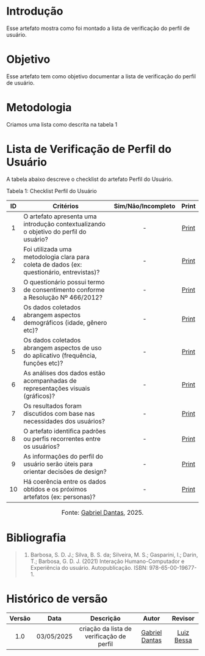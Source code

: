 # Introdução
Esse artefato mostra como foi montado a lista de verificação do perfil de usuário.

# Objetivo
Esse artefato tem como objetivo documentar a lista de verificação do perfil de usuário.

# Metodologia
Criamos uma lista como descrita na tabela 1 

# Lista de Verificação de Perfil do Usuário

A tabela abaixo descreve o checklist do artefato Perfil do Usuário.

Tabela 1: Checklist Perfil do Usuário

| ID  | Critérios                                                                 | Sim/Não/Incompleto | Print |
|:---:|---------------------------------------------------------------------------|:-------------------:|:-----:|
|  1  | O artefato apresenta uma introdução contextualizando o objetivo do perfil do usuário? |         -         | [Print](../../../assets/verificação/perfil/1.png) |
|  2  | Foi utilizada uma metodologia clara para coleta de dados (ex: questionário, entrevistas)? |      -         | [Print](../../../assets/verificação/perfil/1.png) |
|  3  | O questionário possui termo de consentimento conforme a Resolução Nº 466/2012? |        -         | [Print](../../../assets/verificação/perfil/1.png) |
|  4  | Os dados coletados abrangem aspectos demográficos (idade, gênero etc)?   |         -         | [Print](../../../assets/verificação/perfil/1.png) |
|  5  | Os dados coletados abrangem aspectos de uso do aplicativo (frequência, funções etc)? |    -         | [Print](../../../assets/verificação/perfil/1.png) |
|  6  | As análises dos dados estão acompanhadas de representações visuais (gráficos)? |      -         | [Print](../../../assets/verificação/perfil/1.png) |
|  7  | Os resultados foram discutidos com base nas necessidades dos usuários?   |         -         | [Print](../../../assets/verificação/perfil/1.png) |
|  8  | O artefato identifica padrões ou perfis recorrentes entre os usuários?   |         -         | [Print](../../../assets/verificação/perfil/1.png) |
|  9  | As informações do perfil do usuário serão úteis para orientar decisões de design? |     -         | [Print](../../../assets/verificação/perfil/1.png) |
| 10  | Há coerência entre os dados obtidos e os próximos artefatos (ex: personas)? |      -         | [Print](../../../assets/verificação/perfil/1.png) |

<font size="3"><p style="text-align: center">Fonte: [Gabriel Dantas](https://github.com/gbevi), 2025.</p></font>


# Bibliografia
> 1. Barbosa, S. D. J.; Silva, B. S. da; Silveira, M. S.; Gasparini, I.; Darin, T.; Barbosa, G. D. J. (2021) Interação Humano-Computador e Experiência do usuário. Autopublicação. ISBN: 978-65-00-19677-1.

# Histórico de versão

| Versão |    Data    |       Descrição        |                     Autor                      |                  Revisor                   |
| :----: | :--------: | :--------------------: | :--------------------------------------------: | :----------------------------------------: |
|  1.0   | 03/05/2025 | criação da lista de verificação de perfil | [Gabriel Dantas ](https://github.com/gbevi)  | [Luiz Bessa](https://github.com/lfelipebessa) |